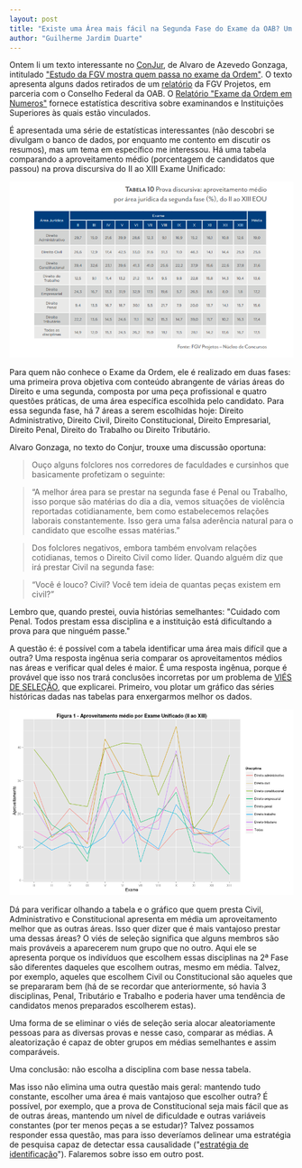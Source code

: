 ```yaml
---
layout: post
title: "Existe uma Área mais fácil na Segunda Fase do Exame da OAB? Um exemplo de viés de seleção"
author: "Guilherme Jardim Duarte"
---
```


Ontem li um texto interessante no [ConJur](http://www.conjur.com.br), de Alvaro de Azevedo Gonzaga, intitulado ["Estudo da FGV mostra quem passa no exame da Ordem"](http://www.conjur.com.br/2015-jan-14/alvaro-gonzaga-estudo-fgv-mostra-quem-passa-exame-ordem?utm_source=dlvr.it&utm_medium=twitter). O texto apresenta alguns dados retirados de um [relatório](http://fgvprojetos.fgv.br/sites/fgvprojetos.fgv.br/files/relatorio_2_edicao_final.pdf) da FGV Projetos, em parceria com o Conselho Federal da OAB. O [Relatório "Exame da Ordem em Numeros"](http://fgvprojetos.fgv.br/sites/fgvprojetos.fgv.br/files/relatorio_2_edicao_final.pdf) fornece estatística descritiva sobre examinandos e Instituições Superiores às quais estão vinculados. 

É apresentada uma série de estatísticas interessantes (não descobri se divulgam o banco de dados, por enquanto me contento em discutir os resumos), mas um tema em específico me interessou. Há uma tabela comparando a aproveitamento médio (porcentagem de candidatos que passou) na prova discursiva do II ao XIII Exame Unificado:

![Tabela - Aproveitamento Média](/img/tabela_gv.png)

Para quem não conhece o Exame da Ordem, ele é realizado em duas fases: uma primeira prova objetiva com conteúdo abrangente de várias áreas do Direito e uma segunda, composta por uma peça profissional e quatro questões práticas, de uma área específica escolhida pelo candidato. Para essa segunda fase, há 7 áreas a serem escolhidas hoje: Direito Administrativo, Direito Civil, Direito Constitucional, Direito Empresarial, Direito Penal, Direito do Trabalho ou Direito Tributário.

Alvaro Gonzaga, no texto do Conjur, trouxe uma discussão oportuna:

> Ouço alguns folclores nos corredores de faculdades e cursinhos que basicamente profetizam o seguinte:

> “A melhor área para se prestar na segunda fase é Penal ou Trabalho, isso porque são matérias do dia a dia, vemos situações de violência reportadas cotidianamente, bem como estabelecemos relações laborais constantemente. Isso gera uma falsa aderência natural para o candidato que escolhe essas matérias.”

> Dos folclores negativos, embora também envolvam relações cotidianas, temos o Direito Civil como líder. Quando alguém diz que irá prestar Civil na segunda fase:

> “Você é louco? Civil? Você tem ideia de quantas peças existem em civil?”

Lembro que, quando prestei, ouvia histórias semelhantes: "Cuidado com Penal. Todos prestam essa disciplina e a instituição está dificultando a prova para que ninguém passe." 

A questão é: é possível com a tabela identificar uma área mais difícil que a outra? Uma resposta ingênua seria comparar os aproveitamentos médios nas áreas e verificar qual deles é maior. É uma resposta ingênua, porque é provável que isso nos trará conclusões incorretas por um problema de [VIÉS DE SELEÇÃO](http://en.wikipedia.org/wiki/Selection_bias), que explicarei.
Primeiro, vou plotar um gráfico das séries históricas dadas nas tabelas para enxergarmos melhor os dados.

![Figura 1 - Aproveitamento médio por Exame Unificado](/img/figura1_oab.png)

Dá para verificar olhando a tabela e o gráfico que quem presta Civil, Administrativo e Constitucional apresenta em média um aproveitamento melhor que as outras áreas. Isso quer dizer que é mais vantajoso prestar uma dessas áreas? O viés de seleção significa que alguns membros são mais prováveis a aparecerem num grupo que no outro. Aqui ele se apresenta porque os indivíduos que escolhem essas disciplinas na 2ª Fase são diferentes daqueles que escolhem outras, mesmo em média. Talvez, por exemplo, aqueles que escolhem Civil ou Constitucional são aqueles que se prepararam bem (há de se recordar que anteriormente, só havia 3 disciplinas, Penal, Tributário e Trabalho e poderia haver uma tendência de candidatos menos preparados escolherem estas).

Uma forma de se eliminar o viés de seleção seria alocar aleatoriamente pessoas para as diversas provas e nesse caso, comparar as médias. A aleatorização é capaz de obter grupos em médias semelhantes e assim comparáveis.

Uma conclusão: não escolha a disciplina com base nessa tabela.

Mas isso não elimina uma outra questão mais geral: mantendo tudo constante, escolher uma área é mais vantajoso  que escolher outra? É possível, por exemplo, que a prova de Constitucional seja mais fácil que as de outras áreas, mantendo um nível de dificuldade e outras variáveis constantes (por ter menos peças a se estudar)? Talvez possamos responder essa questão, mas para isso deveríamos delinear uma estratégia de pesquisa capaz de detectar essa causalidade ("[estratégia de identificação](http://home.cerge-ei.cz/jurajda/rms07b.pdf)"). Falaremos sobre isso em outro post.